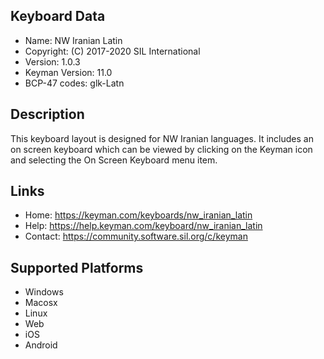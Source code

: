 Keyboard Data
-------------

* Name:           NW Iranian Latin
* Copyright:      (C) 2017-2020 SIL International
* Version:        1.0.3
* Keyman Version: 11.0
* BCP-47 codes:   glk-Latn

Description
-----------

This keyboard layout is designed for NW Iranian languages. It includes 
an on screen keyboard which can be viewed by clicking on the Keyman icon 
and selecting the On Screen Keyboard menu item.   

Links
-----

 * Home:     https://keyman.com/keyboards/nw_iranian_latin
 * Help:     https://help.keyman.com/keyboard/nw_iranian_latin
 * Contact:  https://community.software.sil.org/c/keyman
 
Supported Platforms
-------------------

 * Windows
 * Macosx
 * Linux
 * Web
 * iOS
 * Android
